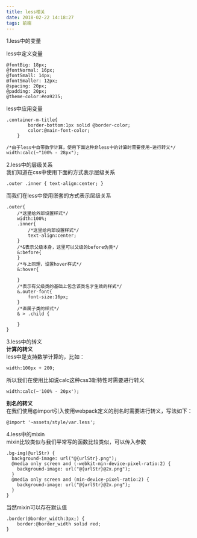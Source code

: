 ```yaml
---
title: less相关
date: 2018-02-22 14:18:27
tags: 前端
---
```


1.less中的变量

less中定义变量
```
@fontBig: 18px;
@fontNormal: 16px;
@fontSmall: 14px;
@fontSmaller: 12px;
@spacing: 20px;
@padding: 20px;
@theme-color:#ea9235;
```
less中应用变量
```
.container-m-title{
        border-bottom:1px solid @border-color;
        color:@main-font-color;
    }
```
```
/*由于less中自带数学计算，使用下面这种非less中的计算时需要使用~进行转义*/
width:calc(~"100% - 28px");
```

2.less中的层级关系  
我们知道在css中使用下面的方式表示层级关系
```
.outer .inner { text-align:center; }
```
而我们在less中使用嵌套的方式表示层级关系
```less
.outer{
    /*这里给外部设置样式*/
    width:100%;
    .inner{
        /*这里给内部设置样式*/
        text-align:center;
    }
    /*&表示父级本身，这里可以父级的before伪类*/
    &:before{
    }
    /*与上同理，设置hover样式*/
    &:hover{
        
    }
    /*表示有父级类的基础上包含该类名才生效的样式*/
    &.outer-font{
        font-size:16px;
    }
    /*直属子类的样式*/
    & > .child {
        
    }
}
```
3.less中的转义  
**计算的转义**  
less中是支持数学计算的，比如：
```less
width:100px + 200;
```
所以我们在使用比如说calc这种css3新特性时需要进行转义
```less
width:calc(~'100% - 20px');
```
**别名的转义**  
在我们使用@import引入使用webpack定义的别名时需要进行转义，写法如下：
```
@import '~assets/style/var.less';
```
4.less中的mixin  
mixin比较类似与我们平常写的函数比较类似，可以传入参数
```less
.bg-img(@urlStr) {
  background-image: url("@{urlStr}.png");
  @media only screen and (-webkit-min-device-pixel-ratio:2) {
    background-image: url("@{urlStr}@2x.png");
  }
  @media only screen and (min-device-pixel-ratio:2) {
    background-image: url("@{urlStr}@2x.png");
  }
}
```
当然mixin可以存在默认值
```less
.border(@border_width:3px;) {
    border:@border_width solid red;
}
```





